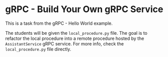 # gRPC - Build Your Own gRPC Service
This is a task from the gRPC - Hello World example.

The students will be given the `local_procedure.py` file. The goal is to refactor the local procedure into a remote procedure hosted by the `AssistantService` gRPC service. For more info, check the `local_procedure.py` file directly.

